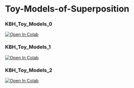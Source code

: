 # Toy-Models-of-Superposition

### KBH_Toy_Models_0
<a href="https://colab.research.google.com/github/Rhqo/Toy-Models-of-Superposition/blob/main/KBH_Toy_Models_0.ipynb" target="_parent"><img src="https://colab.research.google.com/assets/colab-badge.svg" alt="Open In Colab"/></a>

### KBH_Toy_Models_1
<a href="https://colab.research.google.com/github/Rhqo/Toy-Models-of-Superposition/blob/main/KBH_Toy_Models_1.ipynb" target="_parent"><img src="https://colab.research.google.com/assets/colab-badge.svg" alt="Open In Colab"/></a>

### KBH_Toy_Models_2
<a href="https://colab.research.google.com/github/Rhqo/Toy-Models-of-Superposition/blob/main/KBH_Toy_Models_2.ipynb" target="_parent"><img src="https://colab.research.google.com/assets/colab-badge.svg" alt="Open In Colab"/></a>
